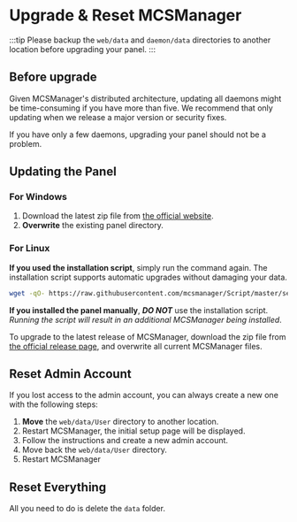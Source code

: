 # Upgrade & Reset MCSManager

:::tip
Please backup the `web/data` and `daemon/data` directories to another location before upgrading your panel.
:::

## Before upgrade

Given MCSManager's distributed architecture, updating all daemons might be time-consuming if you have more than five. We recommend that only updating when we release a major version or security fixes.

If you have only a few daemons, upgrading your panel should not be a problem.

## Updating the Panel

### For Windows

1. Download the latest zip file from [the official website](https://mcsmanager.com).
2. **Overwrite** the existing panel directory.

### For Linux

**If you used the installation script**, simply run the command again. The installation script supports automatic upgrades without damaging your data.

```bash
wget -qO- https://raw.githubusercontent.com/mcsmanager/Script/master/setup.sh | bash
```

**If you installed the panel manually**, ***DO NOT*** use the installation script. _Running the script will result in an additional MCSManager being installed_.

To upgrade to the latest release of MCSManager, download the zip file from [the official release page](https://github.com/MCSManager/MCSManager/releases/latest), and overwrite all current MCSManager files.

## Reset Admin Account

If you lost access to the admin account, you can always create a new one with the following steps:
1. **Move** the `web/data/User` directory to another location. 
2. Restart MCSManager, the initial setup page will be displayed.
3. Follow the instructions and create a new admin account.
4. Move back the `web/data/User` directory.
5. Restart MCSManager

## Reset Everything

All you need to do is delete the `data` folder.
